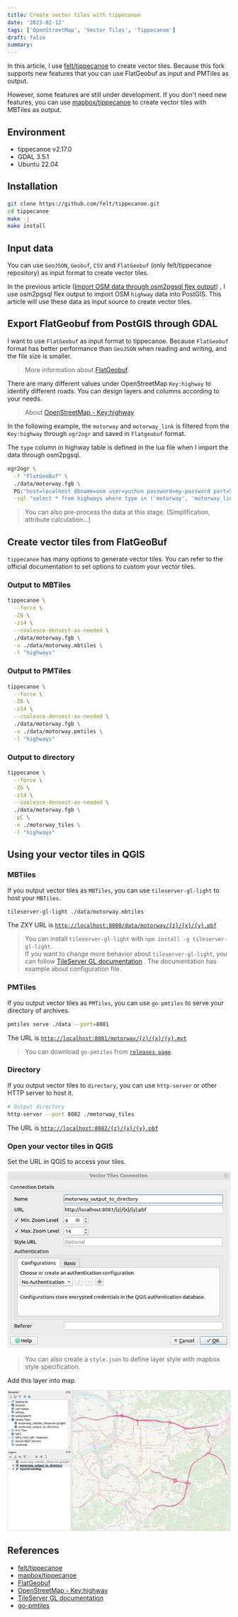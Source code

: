 ```yaml
---
title: Create vector tiles with tippecanoe
date: '2023-02-12'
tags: ['OpenStreetMap', 'Vector Tiles', 'Tippecanoe']
draft: false
summary:
---
```


In this article, I use [felt/tippecanoe](https://github.com/felt/tippecanoe) to create vector tiles. Because this fork supports new features that you can use FlatGeobuf as input and PMTiles as output.

However, some features are still under development. If you don't need new features, you can use [mapbox/tippecanoe](https://github.com/mapbox/tippecanoe) to create vector tiles with MBTiles as output.

## Environment

- tippecanoe v2.17.0
- GDAL 3.5.1
- Ubuntu 22.04

## Installation

```bash
git clone https://github.com/felt/tippecanoe.git
cd tippecanoe
make -j
make install
```

## Input data

You can use `GeoJSON`, `Geobuf`, `CSV` and `FlatGeobuf` (only felt/tippecanoe repository) as input format to create vector tiles.

In the previous article ([Import OSM data through osm2pgsql flex output](https://yuchuntsao.github.io/blog/2023/import-osm-data-through-osm2pgsql-flex-output)) , I use osm2pgsql flex output to import OSM `highway` data into PostGIS. This article will use these data as input source to create vector tiles.

## Export FlatGeobuf from PostGIS through GDAL

I want to use `FlatGeobuf` as input format to tippecanoe. Because `FlatGeobuf` format has better performance than `GeoJSON` when reading and writing, and the file size is smaller.

> More information about [FlatGeobuf](https://flatgeobuf.org/).

There are many different values under OpenStreetMap `Key:highway` to identify different roads. You can design layers and columns according to your needs.

> About [OpenStreetMap - Key:highway](https://wiki.openstreetmap.org/wiki/Key:highway)

In the following example, the `motorway` and `motorway_link` is filtered from the `Key:highway` through `ogr2ogr` and saved in `Flatgeobuf` format.

The `type` column in highway table is defined in the lua file when I import the data through osm2pgsql.

```bash
ogr2ogr \
  -f "FlatGeoBuf" \
  ./data/motorway.fgb \
  PG:"host=localhost dbname=osm user=yuchun password=my-password port=5432" \
  -sql "select * from highways where type in ('motorway', 'motorway_link');"
```

> You can also pre-process the data at this stage. (Simplification, attribute calculation...)

## Create vector tiles from FlatGeoBuf

`tippecanoe` has many options to generate vector tiles. You can refer to the official documentation to set options to custom your vector tiles.

### Output to MBTiles

```bash
tippecanoe \
  --force \
  -Z6 \
  -z14 \
  --coalesce-densest-as-needed \
  ./data/motorway.fgb \
  -o ./data/motorway.mbtiles \
  -l "highways"
```

### Output to PMTiles

```bash
tippecanoe \
  --force \
  -Z6 \
  -z14 \
  --coalesce-densest-as-needed \
  ./data/motorway.fgb \
  -o ./data/motorway.pmtiles \
  -l "highways"
```

### Output to directory

```bash
tippecanoe \
  --force \
  -Z6 \
  -z14 \
  --coalesce-densest-as-needed \
  ./data/motorway.fgb \
  -pC \
  -e ./motorway_tiles \
  -l "highways"
```

## Using your vector tiles in QGIS

### MBTiles

If you output vector tiles as `MBTiles`, you can use `tileserver-gl-light` to host your `MBTiles`.

```bash
tileserver-gl-light ./data/motorway.mbtiles
```

The ZXY URL is [`http://localhost:8080/data/motorway/{z}/{x}/{y}.pbf`](http://localhost:8080/data/motorway/{z}/{x}/{y}.pbf)

> You can install `tileserver-gl-light` with `npm install -g tileserver-gl-light`.  
> If you want to change more behavior about `tileserver-gl-light`, you can follow [TileServer GL documentation](https://tileserver.readthedocs.io/en/latest/) . The documentation has example about configuration file.

### PMTiles

If you output vector tiles as `PMTiles`, you can use `go-pmtiles` to serve your directory of archives.

```bash
pmtiles serve ./data --port=8081
```

The URL is [`http://localhost:8081/motorway/{z}/{x}/{y}.mvt`](http://localhost:8081/motorway/{z}/{x}/{y}.mvt)

> You can download `go-pmtiles` from [`releases page`](https://github.com/protomaps/go-pmtiles/releases).

### Directory

If you output vector tiles to `directory`, you can use `http-server` or other HTTP server to host it.

```bash
# Output directory
http-server --port 8082 ./motorway_tiles
```

The URL is [`http://localhost:8082/{z}/{x}/{y}.pbf`](http://localhost:8082/{z}/{x}/{y}.pbf)

### Open your vector tiles in QGIS

Set the URL in QGIS to access your tiles.

![Vector Tiles Connection](/static/images/2023/create-vector-tiles-with-tippecanoe/vector_tiles_connection.png)

> You can also create a `style.json` to define layer style with mapbox style specification.

Add this layer into map.

![Vector Tiles in QGIS](/static/images/2023/create-vector-tiles-with-tippecanoe/vector_tiles_in_qgis.png)

## References

- [felt/tippecanoe](https://github.com/felt/tippecanoe)
- [mapbox/tippecanoe](https://github.com/mapbox/tippecanoe)
- [FlatGeobuf](https://flatgeobuf.org/)
- [OpenStreetMap - Key:highway](https://wiki.openstreetmap.org/wiki/Key:highway)
- [TileServer GL documentation](https://tileserver.readthedocs.io/en/latest/)
- [go-pmtiles](https://github.com/protomaps/go-pmtiles)
